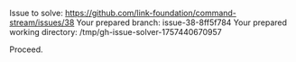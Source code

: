 Issue to solve: https://github.com/link-foundation/command-stream/issues/38
Your prepared branch: issue-38-8ff5f784
Your prepared working directory: /tmp/gh-issue-solver-1757440670957

Proceed.